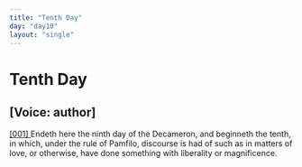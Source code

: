 ```yaml
---
title: "Tenth Day"
day: "day10"
layout: "single"
---
```

<div id="day10" ruler="panfilo" type="Day">
 <h1>
  Tenth Day
 </h1>
 <p>
  <h2>
   [Voice: author]
  </h2>
 </p>
 <argument>
  <p>
   <a href="{{ site.baseurl }}itDecameron/day10#p10990001">
    [001]
   </a>
   Endeth here the ninth day of the Decameron, and
 beginneth the tenth, in which, under the rule of
 Pamfilo, discourse is had of such as in matters of
 love, or otherwise, have done something with liberality
 or magnificence.
  </p>
 </argument>
</div>